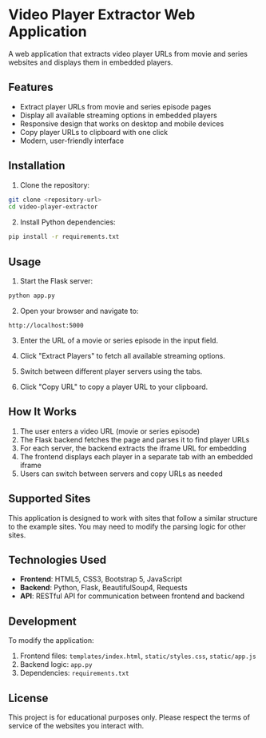 # Video Player Extractor Web Application

A web application that extracts video player URLs from movie and series websites and displays them in embedded players.

## Features

- Extract player URLs from movie and series episode pages
- Display all available streaming options in embedded players
- Responsive design that works on desktop and mobile devices
- Copy player URLs to clipboard with one click
- Modern, user-friendly interface

## Installation

1. Clone the repository:
```bash
git clone <repository-url>
cd video-player-extractor
```

2. Install Python dependencies:
```bash
pip install -r requirements.txt
```

## Usage

1. Start the Flask server:
```bash
python app.py
```

2. Open your browser and navigate to:
```
http://localhost:5000
```

3. Enter the URL of a movie or series episode in the input field.

4. Click "Extract Players" to fetch all available streaming options.

5. Switch between different player servers using the tabs.

6. Click "Copy URL" to copy a player URL to your clipboard.

## How It Works

1. The user enters a video URL (movie or series episode)
2. The Flask backend fetches the page and parses it to find player URLs
3. For each server, the backend extracts the iframe URL for embedding
4. The frontend displays each player in a separate tab with an embedded iframe
5. Users can switch between servers and copy URLs as needed

## Supported Sites

This application is designed to work with sites that follow a similar structure to the example sites. You may need to modify the parsing logic for other sites.

## Technologies Used

- **Frontend**: HTML5, CSS3, Bootstrap 5, JavaScript
- **Backend**: Python, Flask, BeautifulSoup4, Requests
- **API**: RESTful API for communication between frontend and backend

## Development

To modify the application:

1. Frontend files: `templates/index.html`, `static/styles.css`, `static/app.js`
2. Backend logic: `app.py`
3. Dependencies: `requirements.txt`

## License

This project is for educational purposes only. Please respect the terms of service of the websites you interact with.